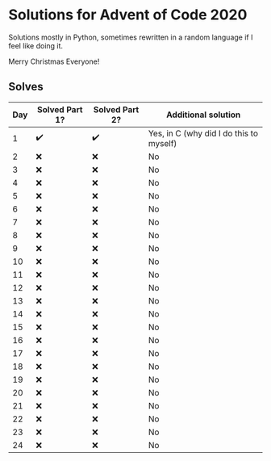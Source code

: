 # Solutions for Advent of Code 2020

Solutions mostly in Python, sometimes rewritten in a random language if I feel like doing it.

Merry Christmas Everyone!

## Solves

| Day |      Solved Part 1?        | Solved Part 2? | Additional solution |
| --- | --- | --- | --- |
|  1  | :heavy_check_mark:   | :heavy_check_mark: | Yes, in C (why did I do this to myself) |
|  2  | :x: | :x: | No |
|  3  | :x: | :x: | No |
|  4  | :x: | :x: | No |
|  5  | :x: | :x: | No |
|  6  | :x: | :x: | No |
|  7  | :x: | :x: | No |
|  8  | :x: | :x: | No |
|  9  | :x: | :x: | No |
|  10  | :x: | :x: | No |
|  11  | :x: | :x: | No |
|  12  | :x: | :x: | No |
|  13  | :x: | :x: | No |
|  14  | :x: | :x: | No |
|  15  | :x: | :x: | No |
|  16  | :x: | :x: | No |
|  17  | :x: | :x: | No |
|  18  | :x: | :x: | No |
|  19  | :x: | :x: | No |
|  20  | :x: | :x: | No |
|  21  | :x: | :x: | No |
|  22  | :x: | :x: | No |
|  23  | :x: | :x: | No |
|  24  | :x: | :x: | No |
